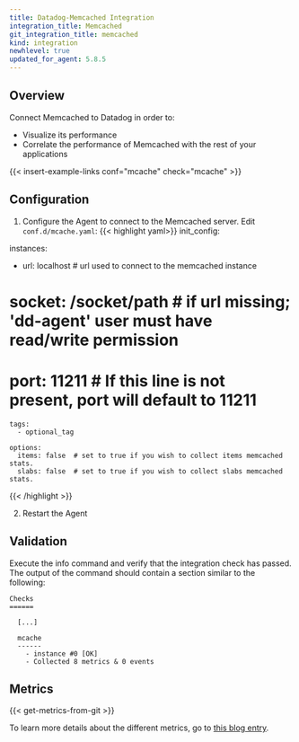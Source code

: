 ```yaml
---
title: Datadog-Memcached Integration
integration_title: Memcached
git_integration_title: memcached
kind: integration
newhlevel: true
updated_for_agent: 5.8.5
---
```

## Overview

Connect Memcached to Datadog in order to:

* Visualize its performance
* Correlate the performance of Memcached with the rest of your applications

{{< insert-example-links conf="mcache" check="mcache" >}}

## Configuration

1.  Configure the Agent to connect to the Memcached server. Edit `conf.d/mcache.yaml`:
{{< highlight yaml>}}
init_config:

instances:
  - url: localhost  # url used to connect to the memcached instance
  #   socket: /socket/path # if url missing; 'dd-agent' user must have read/write permission
  #   port: 11211 # If this line is not present, port will default to 11211
    tags:
      - optional_tag

    options:
      items: false  # set to true if you wish to collect items memcached stats.
      slabs: false  # set to true if you wish to collect slabs memcached stats.
{{< /highlight >}}

2.  Restart the Agent

## Validation

Execute the info command and verify that the integration check has passed. The output of the command should contain a section similar to the following:

    Checks
    ======

      [...]

      mcache
      ------
        - instance #0 [OK]
        - Collected 8 metrics & 0 events

## Metrics

{{< get-metrics-from-git >}}

To learn more details about the different metrics, go to [this blog entry](http://www.pal-blog.de/entwicklung/perl/memcached-statistics-stats-command.html).


